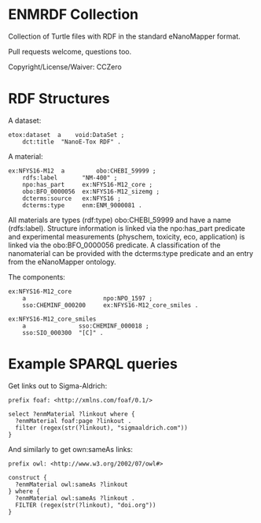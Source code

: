 ENMRDF Collection
=================

Collection of Turtle files with RDF in the standard eNanoMapper format.

Pull requests welcome, questions too.

Copyright/License/Waiver: CCZero


RDF Structures
==============

A dataset:

    etox:dataset  a    void:DataSet ;
        dct:title  "NanoE-Tox RDF" .

A material:

    ex:NFYS16-M12  a         obo:CHEBI_59999 ;
        rdfs:label       "NM-400" ;
        npo:has_part     ex:NFYS16-M12_core ;
        obo:BFO_0000056  ex:NFYS16-M12_sizemg ;
        dcterms:source   ex:NFYS16 ;
        dcterms:type     enm:ENM_9000081 .

All materials are types (rdf:type) obo:CHEBI_59999 and have a name (rdfs:label).
Structure information is linked via the npo:has_part predicate and experimental
measurements (physchem, toxicity, eco, application) is linked via the
obo:BFO_0000056 predicate. A classification of the nanomaterial can be provided
with the dcterms:type predicate and an entry from the eNanoMapper ontology.

The components:

    ex:NFYS16-M12_core
        a                      npo:NPO_1597 ;
        sso:CHEMINF_000200     ex:NFYS16-M12_core_smiles .

    ex:NFYS16-M12_core_smiles
        a               sso:CHEMINF_000018 ;
        sso:SIO_000300  "[C]" .

Example SPARQL queries
======================

Get links out to Sigma-Aldrich:

    prefix foaf: <http://xmlns.com/foaf/0.1/>
    
    select ?enmMaterial ?linkout where {
      ?enmMaterial foaf:page ?linkout .
      filter (regex(str(?linkout), "sigmaaldrich.com"))
    }

And similarly to get own:sameAs links:

    prefix owl: <http://www.w3.org/2002/07/owl#>
    
    construct {
      ?enmMaterial owl:sameAs ?linkout
    } where {
      ?enmMaterial owl:sameAs ?linkout .
      FILTER (regex(str(?linkout), "doi.org"))
    }
